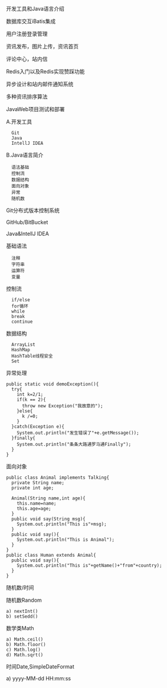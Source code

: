 开发工具和Java语言介绍

数据库交互iBatis集成

用户注册登录管理

资讯发布，图片上传，资讯首页

评论中心，站内信

Redis入门以及Redis实现赞踩功能

异步设计和站内邮件通知系统

多种资讯排序算法

JavaWeb项目测试和部署

A.开发工具

      Git
      Java
      IntellJ IDEA
  
B.Java语言简介

      语法基础
      控制流
      数据结构
      面向对象
      异常
      随机数
	
Git分布式版本控制系统

GitHub/BitBucket

Java&IntellJ IDEA

基础语法

      注释
      字符串
      运算符
      变量
	
控制流

      if/else
      for循环
      while
      break
      continue
	
数据结构

      ArrayList
      HashMap
      HashTable线程安全
      Set

异常处理

    public static void demoException(){
      try{
        int k=2/1;
        if(k == 2){
          throw new Exception("我故意的");
        }else{
          k /=0;
        }
      }catch(Exception e){
        System.out.println("发生错误了"+e.getMessage());
      }finally{
        System.out.println("条条大路通罗马通Finally");
      }
    }

面向对象

    public class Animal implements Talking{
      private String name;
      private int age;

      Animal(String name,int age){
        this.name=name;
        this.age=age;
      }
      public void say(String msg){
        System.out.println("This is"+msg);
      }
      public void say(){
        System.out.println("This is Animal");
      }
    }
    public class Human extends Animal{
      public void say(){
        System.out.println("This is"+getName()+"from"+country);
      }
    }

随机数/时间

随机数Random

    a) nextInt()
    b) setSedd()

数学类Math

    a) Math.ceil()
    b) Math.floor()
    c) Math.log()
    d) Math.sqrt()

时间Date,SimpleDateFormat

  a) yyyy-MM-dd HH:mm:ss
